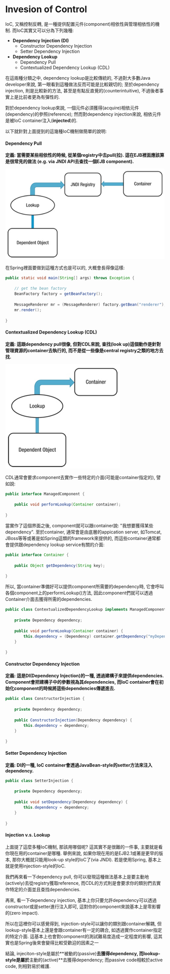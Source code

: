 # Invesion of Control

IoC, 又稱控制反轉, 是一種提供配置元件\(component\)相依性與管理相依性的機制. 而IoC其實又可以分為下列幾種:

* **Dependency Injection \(DI\)**
  * Constructor Dependency Injection
  * Setter Dependency Injection
* **Dependency Lookup**
  * Dependency Pull
  * Contextualized Dependency Lookup \(CDL\)

在這兩種分類之中, dependency lookup是比較傳統的, 不過對大多數Java developer來說, 第一眼看到這種做法反而可能是比較親切的; 至於dependency injection, 則是比較新的方法, 甚至是有點反直覺的\(counterintuitive\), 不過後者事實上是比前者更為有彈性的.

對於dependency lookup來說, 一個元件必須獲得\(acquire\)相依元件\(dependency\)的參照\(reference\); 然而對dependency injection來說, 相依元件是被IoC container注入\(**injected**\)的.

以下就針對上面提到的這幾種IoC機制做簡單的說明:

#### Dependency Pull

**定義: 當需要某些相依性的時候, 從某個registry中去pull\(拉\). 這在EJB裡面應該算是很常見的做法 \(e.g. via JNDI API去查找一個EJB component\).**

![](/assets/di_001.png)

在Spring裡面要做到這種方式也是可以的, 大概會長得像這樣:

```java
public static void main(String[] args) throws Exception {

    // get the bean factory
    BeanFactory factory = getBeanFactory();

    MessageRenderer mr = (MessageRenderer) factory.getBean("renderer");
    mr.render();

}
```

#### Contextualized Dependency Lookup \(CDL\)

**定義: 這跟dependency pull很像, 但對CDL來說, 查找\(look up\)這個動作是針對管理資源的container去執行的, 而不是從一些像是central registry之類的地方去找.**

![](/assets/di_002.png)

CDL通常會要求component去實作一些特定的介面\(可能是container指定的\), 譬如說:

```java
public interface ManagedComponent {

    public void performLookup(Container container);

}
```

當實作了這個界面之後, component就可以跟container說: "我想要獲得某些dependency". 至於container, 通常會是由底層的appication server, 如Tomcat, JBoss等等或著是如Spring這類的framework來提供的, 而這些container通常都會提供跟dependency lookup service有關的介面:

```java
public interface Container {

    public Object getDependency(String key);

}
```

所以, 當container準備好可以提供component所需要的dependency時, 它會呼叫各個component上的performLookup\(\)方法, 因此component們就可以透過Container介面去獲得所需的dependencies.

```java
public class ContextualizedDependencyLookup implements ManagedComponent {

    private Dependency dependency;

    public void performLookup(Container container) {
        this.dependency = (Dependency) container.getDependency("myDependency");
    }

}
```

#### Constructor Dependency Injection

**定義: 這是DI\(Dependency Injection\)的一種, 透過建構子來提供dependencies. Component會把建構子中的參數視為其dependencies, 而IoC container會在初始化component的時候將這些dependencies傳遞進去.**

```java
public class ConstructorInjection {

    private Dependency dependency;

    public ConstructorInjection(Dependency dependency) {
        this.dependency = dependency;
    }

}
```

#### Setter Dependency Injection

**定義: DI的一種, IoC container會透過JavaBean-style的setter方法來注入dependency.**

```java
public class SetterInjection {

    private Dependency dependency;

    public void setDependency(Dependency dependency) {
        this.dependency = dependency;
    }

}
```

#### Injection v.s. Lookup

上面提了這麼多種IoC機制, 那該用哪個呢? 這其實不是很難的一件事, 主要就是看你現在用的container是哪種. 舉例來說, 如果你現在用的是EJB2.1或著是更早的版本, 那你大概就只能用look-up style的IoC了\(via JNDI\). 若是使用Spring, 基本上就是使用injection-style的IoC.

我們再來看一下dependency pull, 你可以發現這種做法基本上是要主動地\(actively\)去從registry獲取reference, 而CDL的方式則是會要求你的類別們去實作特定的介面並且查找dependencies.

再來, 看一下dependency injection, 基本上你只要允許dependency可以透過constructor或是setter進行注入即可, 這對你的component來說基本上是零影響的\(zero impact\).

所以在這裡你可以感覺得到, injection-style可以讓你的類別跟container解耦, 但lookup-style基本上還是會跟container有一定的耦合, 如透過實作container指定的特定介面. 這基本上也會對component的測試難易度造成一定程度的影響, 這其實也是Spring後來會變得比較受歡迎的因素之一

結論, injeciton-style是屬於**被動的\(passive\)**去獲得dependency, 而lookup-style是屬於**主動的\(active\)**去獲得dependency; 而passive code相較於active code, 則相對易於維護.

